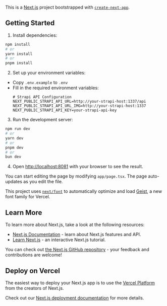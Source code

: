 This is a [Next.js](https://nextjs.org) project bootstrapped with [`create-next-app`](https://nextjs.org/docs/app/api-reference/cli/create-next-app).

## Getting Started

1. Install dependencies:
```bash
npm install
# or
yarn install
# or
pnpm install
```

2. Set up your environment variables:
- Copy `.env.example` to `.env`
- Fill in the required environment variables:
  ```
  # Strapi API Configuration
  NEXT_PUBLIC_STRAPI_API_URL=http://your-strapi-host:1337/api
  NEXT_PUBLIC_STRAPI_API_URL_IMG=http://your-strapi-host:1337
  NEXT_PUBLIC_STRAPI_API_KEY=your-strapi-api-key
  ```

3. Run the development server:
```bash
npm run dev
# or
yarn dev
# or
pnpm dev
# or
bun dev
```

4. Open [http://localhost:8081](http://localhost:3000) with your browser to see the result.

You can start editing the page by modifying `app/page.tsx`. The page auto-updates as you edit the file.

This project uses [`next/font`](https://nextjs.org/docs/app/building-your-application/optimizing/fonts) to automatically optimize and load [Geist](https://vercel.com/font), a new font family for Vercel.

## Learn More

To learn more about Next.js, take a look at the following resources:

- [Next.js Documentation](https://nextjs.org/docs) - learn about Next.js features and API.
- [Learn Next.js](https://nextjs.org/learn) - an interactive Next.js tutorial.

You can check out [the Next.js GitHub repository](https://github.com/vercel/next.js) - your feedback and contributions are welcome!

## Deploy on Vercel

The easiest way to deploy your Next.js app is to use the [Vercel Platform](https://vercel.com/new?utm_medium=default-template&filter=next.js&utm_source=create-next-app&utm_campaign=create-next-app-readme) from the creators of Next.js.

Check out our [Next.js deployment documentation](https://nextjs.org/docs/app/building-your-application/deploying) for more details.
